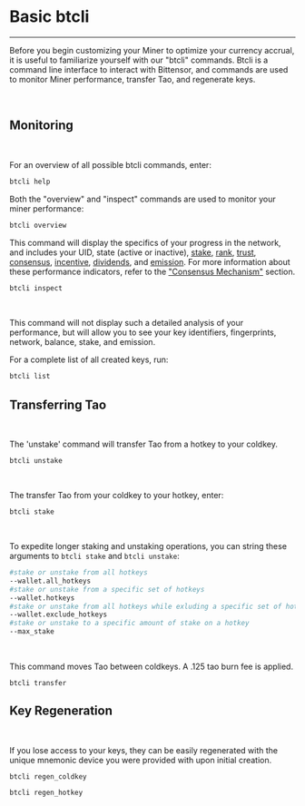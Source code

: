 # Basic btcli
---
Before you begin customizing your Miner to optimize your currency accrual, it is useful to familiarize yourself with our "btcli" commands. Btcli is a command line interface to interact with Bittensor, and commands are used to monitor Miner performance, transfer Tao, and regenerate keys. 


​
## Monitoring 
​

For an overview of all possible btcli commands, enter: 


```bash
btcli help
```


Both the "overview" and "inspect" commands are used to monitor your miner performance: 


```bash
btcli overview 
```


This command will display the specifics of your progress in the network, and includes your UID, state (active or inactive), [stake](src/../Glossary.md#stake), [rank](src/../../nested/Glossary.md), [trust](src/../../nested/Glossary.md#trust), [consensus](src/../../nested/Glossary.md#consensus), [incentive](src/../../nested/Glossary.md#incentive), [dividends](src/../../nested/Glossary.md#dividends), and [emission](src/../../nested/Glossary.md#inflation). For more information about these performance indicators, refer to the ["Consensus Mechanism"](../nested/Mechanisms.md) section.


```bash
btcli inspect 
```
​

This command will not display such a detailed analysis of your performance, but will allow you to see your key identifiers, fingerprints, network, balance, stake, and emission. 
​

For a complete list of all created keys, run: 


```bash
btcli list
```


## Transferring Tao
​

The 'unstake' command will transfer Tao from a hotkey to your coldkey. 


```bash​
btcli unstake
```
​

The transfer Tao from your coldkey to your hotkey, enter: 


```bash​
btcli stake 
```
​


To expedite longer staking and unstaking operations, you can string these arguments to ``btcli stake`` and ``btcli unstake``:
```bash
#stake or unstake from all hotkeys
--wallet.all_hotkeys 
#stake or unstake from a specific set of hotkeys
--wallet.hotkeys
#stake or unstake from all hotkeys while exluding a specific set of hotkeys
--wallet.exclude_hotkeys
#stake or unstake to a specific amount of stake on a hotkey
--max_stake
```
​


This command moves Tao between coldkeys. A .125 tao burn fee is applied.


```bash​
btcli transfer
```



## Key Regeneration
​

If you lose access to your keys, they can be easily regenerated with the unique mnemonic device you were provided with upon initial creation. 


```bash​
btcli regen_coldkey
```



```bash
btcli regen_hotkey
```
